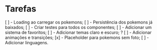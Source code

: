# Tarefas

[ ] - Loading ao carregar os pokemons;
[ ] - Persistência dos pokemons já baixados;
[ ] - Criar testes para todos os componentes;
[ ] - Adicionar um sistema de favoritos;
[ ] - Adicionar temas claro e escuro; ?
[ ] - Adicionar animações e transições;
[x] - Placeholder para pokemons sem foto;
[ ] - Adicionar linguagens.
